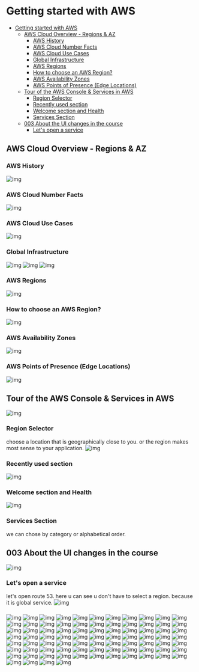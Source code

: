 # Getting started with AWS

- [Getting started with AWS](#getting-started-with-aws)
  - [AWS Cloud Overview - Regions & AZ](#aws-cloud-overview---regions--az)
    - [AWS History](#aws-history)
    - [AWS Cloud Number Facts](#aws-cloud-number-facts)
    - [AWS Cloud Use Cases](#aws-cloud-use-cases)
    - [Global Infrastructure](#global-infrastructure)
    - [AWS Regions](#aws-regions)
    - [How to choose an AWS Region?](#how-to-choose-an-aws-region)
    - [AWS Availability Zones](#aws-availability-zones)
    - [AWS Points of Presence (Edge Locations)](#aws-points-of-presence-edge-locations)
  - [Tour of the AWS Console & Services in AWS](#tour-of-the-aws-console--services-in-aws)
    - [Region Selector](#region-selector)
    - [Recently used section](#recently-used-section)
    - [Welcome section and Health](#welcome-section-and-health)
    - [Services Section](#services-section)
  - [003 About the UI changes in the course](#003-about-the-ui-changes-in-the-course)
    - [Let's open a service](#lets-open-a-service)

## AWS Cloud Overview - Regions & AZ

### AWS History

![img](./../images/5.png)

### AWS Cloud Number Facts

![img](./../images/6.png)

### AWS Cloud Use Cases

![img](./../images/7.png)

### Global Infrastructure

![img](./../images/3.png)
![img](./../images/4.png)
![img](./../images/8.png)

### AWS Regions

![img](./../images/9.png)

### How to choose an AWS Region?

![img](./../images/10.png)

### AWS Availability Zones

![img](./../images/11.png)

### AWS Points of Presence (Edge Locations)

![img](./../images/12.png)

## Tour of the AWS Console & Services in AWS

![img](./../images/13.png)

### Region Selector

choose a location that is geographically close to you.
or the region makes most sense to your application.
![img](./../images/14.png)

### Recently used section

![img](./../images/15.png)

### Welcome section and Health

![img](./../images/16.png)

### Services Section

we can chose by category or alphabetical order.

## 003 About the UI changes in the course

![img](./../images/17.png)

### Let's open a service

let's open route 53.
here u can see u don't have to select a region.
because it is global service.
![img](./../images/18.png)

###

###

###

###

###

###

![img](./../images/19.png)
![img](./../images/20.png)
![img](./../images/21.png)
![img](./../images/22.png)
![img](./../images/23.png)
![img](./../images/24.png)
![img](./../images/25.png)
![img](./../images/26.png)
![img](./../images/27.png)
![img](./../images/28.png)
![img](./../images/29.png)
![img](./../images/30.png)
![img](./../images/31.png)
![img](./../images/32.png)
![img](./../images/33.png)
![img](./../images/34.png)
![img](./../images/35.png)
![img](./../images/36.png)
![img](./../images/37.png)
![img](./../images/38.png)
![img](./../images/39.png)
![img](./../images/40.png)
![img](./../images/41.png)
![img](./../images/42.png)
![img](./../images/43.png)
![img](./../images/44.png)
![img](./../images/45.png)
![img](./../images/46.png)
![img](./../images/47.png)
![img](./../images/48.png)
![img](./../images/49.png)
![img](./../images/50.png)
![img](./../images/51.png)
![img](./../images/52.png)
![img](./../images/53.png)
![img](./../images/54.png)
![img](./../images/55.png)
![img](./../images/56.png)
![img](./../images/57.png)
![img](./../images/58.png)
![img](./../images/59.png)
![img](./../images/60.png)
![img](./../images/61.png)
![img](./../images/62.png)
![img](./../images/63.png)
![img](./../images/64.png)
![img](./../images/65.png)
![img](./../images/66.png)
![img](./../images/67.png)
![img](./../images/68.png)
![img](./../images/69.png)
![img](./../images/70.png)
![img](./../images/71.png)
![img](./../images/72.png)
![img](./../images/73.png)
![img](./../images/74.png)
![img](./../images/75.png)
![img](./../images/76.png)
![img](./../images/77.png)
![img](./../images/78.png)
![img](./../images/79.png)
![img](./../images/80.png)
![img](./../images/81.png)
![img](./../images/82.png)
![img](./../images/83.png)
![img](./../images/84.png)
![img](./../images/85.png)
![img](./../images/86.png)
![img](./../images/87.png)
![img](./../images/88.png)
![img](./../images/89.png)
![img](./../images/90.png)
![img](./../images/91.png)
![img](./../images/92.png)
![img](./../images/93.png)
![img](./../images/94.png)
![img](./../images/95.png)
![img](./../images/96.png)
![img](./../images/97.png)
![img](./../images/98.png)
![img](./../images/99.png)
